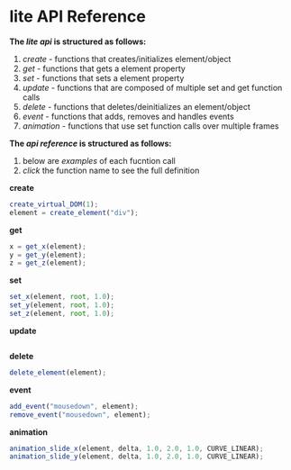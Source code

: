 # lite API Reference
**The *lite api* is structured as follows:**
1. *create* - functions that creates/initializes element/object
2. *get* - functions that gets a element property
3. *set* - functions that sets a element property
4. *update* - functions that are composed of multiple set and get function calls
5. *delete* - functions that deletes/deinitializes an element/object
6. *event* - functions that adds, removes and handles events 
7. *animation* - functions that use set function calls over multiple frames

**The *api reference* is structured as follows:**
1. below are *examples* of each fucntion call
2. *click* the function name to see the full definition

**create**
```javascript
create_virtual_DOM(1);
element = create_element("div");
```
**get**
```javascript
x = get_x(element);
y = get_y(element);
z = get_z(element);
```
**set**
```javascript
set_x(element, root, 1.0);
set_y(element, root, 1.0);
set_z(element, root, 1.0);
```
**update**
```javascript
```
**delete**
```javascript
delete_element(element);
```
**event**
```javascript
add_event("mousedown", element);
remove_event("mousedown", element);
```
**animation**
```javascript
animation_slide_x(element, delta, 1.0, 2.0, 1.0, CURVE_LINEAR);
animation_slide_y(element, delta, 1.0, 2.0, 1.0, CURVE_LINEAR);
```
